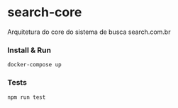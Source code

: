 # search-core
Arquitetura do core do sistema de busca search.com.br

### Install & Run
```
docker-compose up
```
### Tests
```
npm run test
```